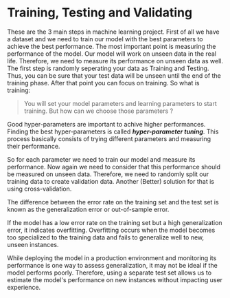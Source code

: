 # Training, Testing and Validating

These are the 3 main steps in machine learning project. First of all we have a dataset and we need to train our model with the best parameters to achieve the best performance. The most important point is measuring the performance of the model. Our model will work on unseen data in the real life. Therefore, we need to measure its performance on unseen data as well. The first step is randomly seperating your data as Training and Testing. Thus, you can be sure that your test data will be unseen until the end of the training phase. After that point you can focus on training. So what is training:
> You will set your model parameters and learning parameters to start training. But how can we choose those parameters ?

Good hyper-parameters are important to achive higher performances. Finding the best hyper-parameters is called _**hyper-parameter tuning**_. This process basically consists of trying different parameters and measuring their performance. 

So for each parameter we need to train our model and measure its performance. Now again we need to consider that this performance should be measured on unseen data. Therefore, we need to randomly split our training data to create validation data. Another (Better) solution for that is using cross-validation.

The difference between the error rate on the training set and the test set is known as the generalization error or out-of-sample error.

If the model has a low error rate on the training set but a high generalization error, it indicates overfitting. Overfitting occurs when the model becomes too specialized to the training data and fails to generalize well to new, unseen instances.

While deploying the model in a production environment and monitoring its performance is one way to assess generalization, it may not be ideal if the model performs poorly. Therefore, using a separate test set allows us to estimate the model's performance on new instances without impacting user experience.
